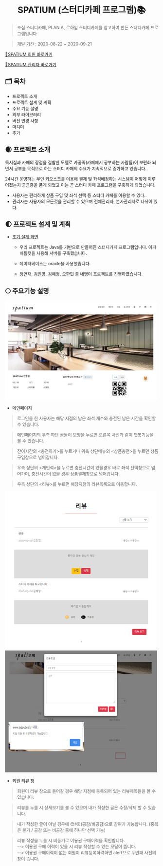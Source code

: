<h1 align="center"> SPATIUM (스터디카페 프로그램)📚</h1>

> 초심 스터디카페, PLAN A, 르하임 스터디카페를 참고하여 만든 스터디카페 프로그램입니다 

> 개발 기간 : 2020-08-22 ~ 2020-09-21

<a href="http://www.sysout.co.kr/spatium/member/">🎈SPATIUM 회원 바로가기</a>

<a href="http://www.sysout.co.kr/spatium/admin/">🎈SPATIUM 관리자 바로가기</a>

## 🗂 목차
 - 프로젝트 소개
 - 프로젝트 설계 및 계획
 - 주요 기능 설명
 - 외부 라이브러리
 - 버전 변경 사항
 - 마치며
 - 추가
 
 ## 🌒 프로젝트 소개
 <P>
 독서실과 카페의 장점을 결합한 모델로 카공족(카페에서 공부하는 사람들)이 보편화 되면서 공부를 목적으로 하는 스터디 카페의 수요가 지속적으로 증가하고 있습니다.</p>
 <p>
 24시간 운영하는 무인 키오스크를 이용해 결제 및 좌석배정하는 시스템이 어떻게 이루어졌는지 궁금증을 품게 되었고 이는 곧 스터디 카페 프로그램을 구축하게 되었습니다.
 </p>
 
 - 사용자는 편리하게 상품 구입 및 좌석 선택 등 스터디 카페를 이용할 수 있다.
 - 관리자는 사용자의 모든것을 관리할 수 있으며 전체관리자, 본사관리자로 나뉘어 있다.

 ## 🌓 프로젝트 설계 및 계획
 
 - <a href="https://ovenapp.io/view/sayLAzWlIwaEqqxweHVtoHEYTm0mh45G/nqQLc">초기 설계 화면</a>

    - 우리 프로젝트는 Java를 기반으로 만들어진 스터디카페 프로그램입니다. 아파치톰캣을 사용해 서버를 구축했습니다. 
    - 데이터베이스는 oracle을 사용했습니다.

    - 정연재, 김진영, 김혜정, 오한민 총 네명이 프로젝트를 진행하였습니다.

## 🌕 주요기능 설명

<img src="https://github.com/duswo5310/finalproject/blob/master/images/user_main.png" width="500px">&nbsp;


- 메인페이지

> 로그인을 한 사용자는 해당 지점의 남은 좌석 개수와 충전된 남은 시간을 확인할 수 있습니다. 

> 메인페이지의 우측 하단 곰돌이 모양을 누르면 오른쪽 사진과 같이 챗봇기능을 볼 수 있습니다.

> 잔여시간의 <충전하기>를 누르거나 위측 상단메뉴의 <상품충전>을 누르면 상품 구입창으로 넘어갑니다.

> 우측 상단의 <개인석>을 누르면 충전시간이 있을경우 바로 좌석 선택창으로 넘어가며, 충전시간이 없을 경우 상품결제창으로 넘어갑니다.

> 우측 상단의 <리뷰>를 누르면 해당지점의 리뷰목록으로 이동합니다.

<img src="https://github.com/duswo5310/finalproject/blob/master/images/user_review.png" width="500px">&nbsp;
<img src="https://github.com/duswo5310/finalproject/blob/master/images/review_regist.png" width="500px" height="400px">
- 회원 리뷰 창

> 회원이 리뷰 창으로 들어갈 경우 해당 지점에 등록되어 있는 리뷰제목들을 볼 수 있습니다.

> 리뷰를 누를 시 상세보기를 볼 수 있으며 내가 작성한 글은 수정/삭제 할 수 있습니다.

> 내가 작성한 글이 아닐 경우에 😊/😡(공감/비공감)으로 참여가 가능합니다. (중복은 불가 / 공감 또는 비공감 중에 하나만 선택 가능)
 
> 리뷰 작성을 누를 시 비동기로 이용권 구매이력을 확인합니다.<br>
> --> 이용권 구매 이력이 있을 시 리뷰 작성할 수 있는 모달이 뜹니다.<br> 
> --> 이용권 구매이력이 없는 회원이 리뷰등록하려하면 alert으로 두번째 사진의 창이 뜹니다.
